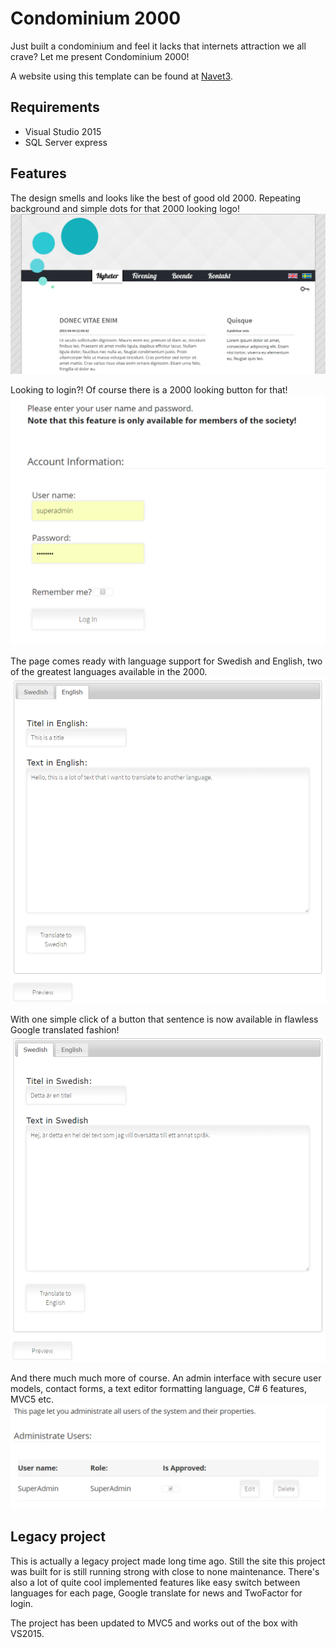 # Condominium 2000
Just built a condominium and feel it lacks that internets attraction we all crave? Let me present Condominium 2000!

A website using this template can be found at [Navet3](http://www.navet3.se).

## Requirements

- Visual Studio 2015
- SQL Server express

## Features

The design smells and looks like the best of good old 2000. Repeating background and simple dots for that 2000 looking logo!
![design](/header.png)

Looking to login?! Of course there is a 2000 looking button for that!
![login](/login.png)

The page comes ready with language support for Swedish and English, two of the greatest languages available in the 2000.
![translate](/translate_en.png)

With one simple click of a button that sentence is now available in flawless Google translated fashion!
![translate](/translate_sv.png)

And there much much more of course. An admin interface with secure user models, contact forms, a text editor formatting language, C# 6 features, MVC5 etc.
![administrator](/administrator.png)

## Legacy project
This is actually a legacy project made long time ago. Still the site this project was built for is still running strong with close to none maintenance. There's also a lot of quite cool implemented features like easy switch between languages for each page, Google translate for news and TwoFactor for login.

The project has been updated to MVC5 and works out of the box with VS2015.